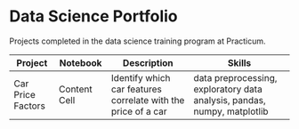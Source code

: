 # Data Science Portfolio 

Projects completed in the data science training program at Practicum.

| Project | Notebook | Description | Skills |
| ---- | ---- | ---- | ---- |
| Car Price Factors | Content Cell  | Identify which car features correlate with the price of a car | data preprocessing, exploratory data analysis, pandas, numpy, matplotlib  |

